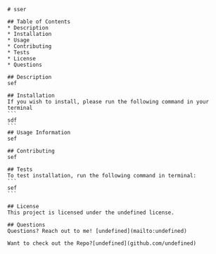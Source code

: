 
    
    # sser

    ## Table of Contents
    * Description
    * Installation
    * Usage
    * Contributing
    * Tests
    * License
    * Questions
    
    ## Description
    sef
    
    ## Installation
    If you wish to install, please run the following command in your terminal
    ```
    sdf
    ```
    ## Usage Information
    sef
    
    ## Contributing
    sef

    ## Tests
    To test installation, run the following command in terminal:
    ```
    sef
    ```

    ## License
    This project is licensed under the undefined license.

    ## Questions
    Questions? Reach out to me! [undefined](mailto:undefined)
    
    Want to check out the Repo?[undefined](github.com/undefined)
    